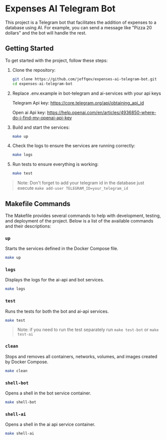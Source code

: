 # Expenses AI Telegram Bot

This project is a Telegram bot that facilitates the addition of expenses to a database using AI. For example, you can send a message like "Pizza 20 dollars" and the bot will handle the rest.

## Getting Started

To get started with the project, follow these steps:

1. Clone the repository:

    ```sh
    git clone https://github.com/jeffqev/expenses-ai-telegram-bot.git
    cd expenses-ai-telegram-bot
    ```

2. Replace .env.example in bot-telegram and ai-services with your api keys

    Telegram Api key: https://core.telegram.org/api/obtaining_api_id
    
    Open ai Api key: https://help.openai.com/en/articles/4936850-where-do-i-find-my-openai-api-key



2. Build and start the services:

    ```sh
    make up
    ```

3. Check the logs to ensure the services are running correctly:

    ```sh
    make logs
    ```

4. Run tests to ensure everything is working:

    ```sh
    make test
    ```

> Note: Don't forget to add your telegram id in the database just execute `make add-user TELEGRAM_ID=your_telegram_id`

## Makefile Commands

The Makefile provides several commands to help with development, testing, and deployment of the project. Below is a list of the available commands and their descriptions:

### `up`

Starts the services defined in the Docker Compose file.

```sh
make up
```

### `logs`

Displays the logs for the ai-api and bot services.

```sh
make logs
```

### `test`

Runs the tests for both the bot and ai-api services.

```sh
make test
```
> Note: if you need to run the test separately run `make test-bot` or `make test-ai` 

### `clean`

Stops and removes all containers, networks, volumes, and images created by Docker Compose.

```sh
make clean
```

### `shell-bot`

Opens a shell in the bot service container.

```sh
make shell-bot
```

### `shell-ai`

Opens a shell in the ai api service container.

```sh
make shell-ai
```
